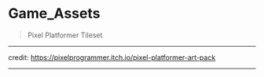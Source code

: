
# Game_Assets

> Pixel Platformer Tileset

----

credit: https://pixelprogrammer.itch.io/pixel-platformer-art-pack

----

